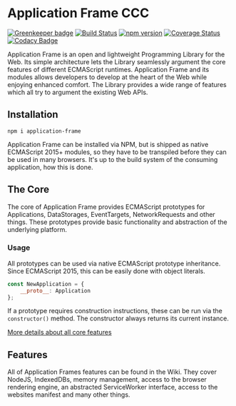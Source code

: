# Application Frame CCC

[![Greenkeeper badge](https://badges.greenkeeper.io/TitanNanoDE/ApplicationFrame.svg)](https://greenkeeper.io/)
[![Build Status](https://travis-ci.org/TitanNanoDE/ApplicationFrame.svg?branch=master)](https://travis-ci.org/TitanNanoDE/ApplicationFrame)
[![npm version](https://badge.fury.io/js/application-frame.svg)](https://badge.fury.io/js/application-frame)
[![Coverage Status](https://coveralls.io/repos/github/TitanNanoDE/ApplicationFrame/badge.svg?branch=master)](https://coveralls.io/github/TitanNanoDE/ApplicationFrame?branch=master)
[![Codacy Badge](https://api.codacy.com/project/badge/Grade/57df220d093b4b0d8efd78fd55c48af5)](https://www.codacy.com/app/titannanomail/ApplicationFrame?utm_source=github.com&utm_medium=referral&utm_content=TitanNanoDE/ApplicationFrame&utm_campaign=badger)

Application Frame is an open and lightweight Programming Library for the Web. Its simple architecture lets the Library  seamlessly argument the core features of different ECMAScript runtimes. Application Frame and its modules allows developers to develop at the heart of the Web while enjoying enhanced comfort.
The Library provides a wide range of features which all try to argument the existing Web APIs.

## Installation
```
npm i application-frame
```
Application Frame can be installed via NPM, but is shipped as native ECMAScript 2015+ modules, so they have to be transpiled before they can be used in many browsers. It's up to the build system of the consuming application, how this is done.

## The Core
The core of Application Frame provides ECMAScript prototypes for Applications, DataStorages, EventTargets, NetworkRequests and other things.
These prototypes provide basic functionality and abstraction of the underlying platform.

### Usage
All prototypes can be used via native ECMAScript prototype inheritance.
Since ECMAScript 2015, this can be easily done with object literals.

```JavaScript
const NewApplication = {
    __proto__: Application
};
```

If a prototype requires construction instructions, these can be run via the `constructor()` method. The constructor always returns its current instance.

[More details about all core features](https://github.com/TitanNanoDE/ApplicationFrame/wiki/Core)

## Features
All of Application Frames features can be found in the Wiki. They cover NodeJS,
IndexedDBs, memory management, access to the browser rendering engine, an abstracted ServiceWorker interface,
access to the websites manifest and many other things.
